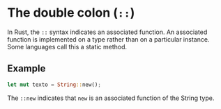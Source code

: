# The double colon (`::`)

In Rust, the `::` syntax indicates an associated function. An associated function is implemented on a type rather than on a particular instance. Some languages call this a static method.

## Example

```rust
let mut texto = String::new();
```

The `::new` indicates that `new` is an associated function of the String type.
